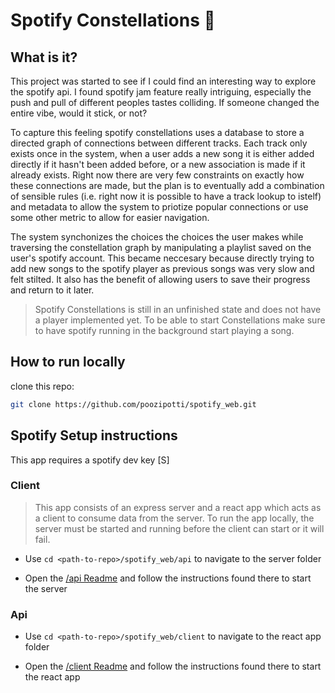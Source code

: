 # Spotify Constellations 🌠

## What is it?

This project was started to see if I could find an interesting way to explore the spotify api. I found spotify jam feature really intriguing, especially 
the push and pull of different peoples tastes colliding. If someone changed the entire vibe, would it stick, or not?

To capture this feeling spotify constellations uses a database to store a directed graph of connections between different tracks. Each track only exists once in the system,
when a user adds a new song it is either added directly if it hasn't been added before, or a new association is made if it already exists. Right now there are very few constraints 
on exactly how these connections are made, but the plan is to eventually add a combination of sensible rules (i.e. right now it is possible to have a track lookup to istelf) and metadata to allow
the system to priotize popular connections or use some other metric to allow for easier navigation. 

The system synchonizes the choices the choices the user makes while traversing the constellation graph by manipulating a playlist saved on the user's spotify account. This became neccesary because directly trying to 
add new songs to the spotify player as previous songs was very slow and felt stilted. It also has the benefit of allowing users to save their progress and return to it later. 


> Spotify Constellations is still in an unfinished state and does not have a player
> implemented yet. To be able to start Constellations make sure to have spotify running in the background
> start playing a song.

## How to run locally

clone this repo:

```bash
git clone https://github.com/poozipotti/spotify_web.git

```

## Spotify Setup instructions
This app requires a spotify dev key [S]



### Client
> This app consists of an express server and a react app which acts as a client to consume data from the server. To run the app locally,
> the server must be started and running before the client can start or it will fail.

- Use `cd <path-to-repo>/spotify_web/api`
  to navigate to the server folder

- Open the [/api Readme](./api/README.md) and follow the instructions found there to start the server

### Api

- Use `cd <path-to-repo>/spotify_web/client`
  to navigate to the react app folder

- Open the [/client Readme](./client/README.md) and follow the instructions found there to start the react app
